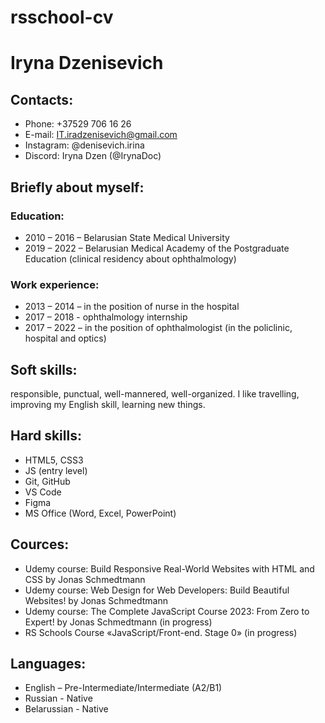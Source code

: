 # rsschool-cv
# Iryna Dzenisevich
## Contacts:
+ Phone: +37529 706 16 26
+ E-mail: IT.iradzenisevich@gmail.com
+ Instagram: @denisevich.irina
+ Discord: Iryna Dzen (@IrynaDoc)
## Briefly about myself:
### Education:
+ 2010 – 2016 – Belarusian State Medical University 
+	2019 – 2022 – Belarusian Medical Academy of the Postgraduate Education (clinical residency about ophthalmology)
### Work experience:
+ 2013 – 2014 – in the position of nurse in the hospital
+ 2017 – 2018 - ophthalmology internship 
+ 2017 – 2022 – in the position of ophthalmologist (in the policlinic, hospital and optics) 
## Soft skills: 
responsible, punctual, well-mannered, well-organized. I like travelling, improving my English skill, learning new things.
## Hard skills:
+ HTML5, CSS3
+ JS (entry level)
+ Git, GitHub
+ VS Code
+ Figma
+ MS Office (Word, Excel, PowerPoint)
## Cources:
+ Udemy course: Build Responsive Real-World Websites with HTML and CSS by Jonas Schmedtmann
+ Udemy course: Web Design for Web Developers: Build Beautiful Websites! by Jonas Schmedtmann
+ Udemy course: The Complete JavaScript Course 2023: From Zero to Expert! by Jonas Schmedtmann (in progress)
+ RS Schools Course «JavaScript/Front-end. Stage 0» (in progress) 
## Languages:
+ English – Pre-Intermediate/Intermediate (A2/B1)
+ Russian - Native
+ Belarussian - Native



